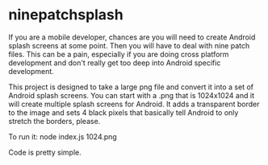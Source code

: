 # ninepatchsplash

If you are a mobile developer, chances are you will need to create Android splash screens at some point. Then you will have to deal with nine patch files. This can be a pain, especially if you are doing cross platform development and don't really get too deep into Android specific development. 

This project is designed to take a large png file and convert it into a set of Android splash screens. You can start with a .png that is 1024x1024 and it will create multiple splash screens for Android. It adds a transparent border to the image and sets 4 black pixels that basically tell Android to only stretch the borders, please. 

To run it: 
node index.js 1024.png

Code is pretty simple. 
